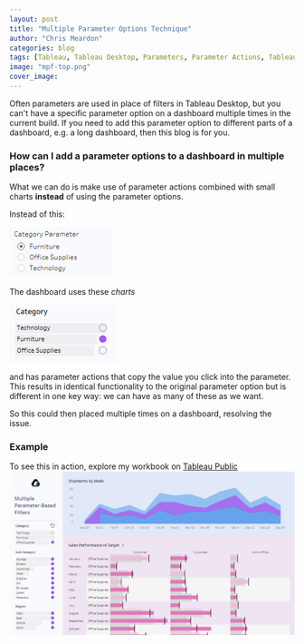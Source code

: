 ```yaml
---
layout: post
title: "Multiple Parameter Options Technique"
author: "Chris Meardon"
categories: blog
tags: [Tableau, Tableau Desktop, Parameters, Parameter Actions, Tableau Public]
image: "mpf-top.png"
cover_image:
---
```


Often parameters are used in place of filters in Tableau Desktop, but you can't have a specific parameter option on a dashboard multiple times in the current build. If you need to add this parameter option to different parts of a dashboard, e.g. a long dashboard, then this blog is for you.

### How can I add a parameter options to a dashboard in multiple places?

What we can do is make use of parameter actions combined with small charts **instead** of using the parameter options.

Instead of this:

![Filter 1](/assets/img/category-parameter.png)

The dashboard uses these _charts_

![Filter 2](/assets/img/category-parameter-2.png)

and has parameter actions that copy the value you click into the parameter. This results in identical functionality to the original parameter option but is different in one key way: we can have as many of these as we want.

So this could then placed multiple times on a dashboard, resolving the issue.

### Example

To see this in action, explore my workbook on [Tableau Public](https://public.tableau.com/app/profile/chris.meardon/viz/MultipleParameter-BasedFilters/DemoV3)
[![example](/assets/img/mpf-top.png "Go to Tableau Public")](https://public.tableau.com/app/profile/chris.meardon/viz/MultipleParameter-BasedFilters/DemoV3)
